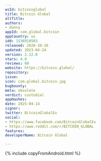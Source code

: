 ```yaml
---
wsId: bitcoinglobal
title: Bitcoin Global
altTitle: 
authors:
- danny
appId: com.global.bitcoin
appCountry: us
idd: 1536910503
released: 2020-10-26
updated: 2023-04-24
version: 2.12.0
stars: 4.8
reviews: 60
website: https://bitcoin.global/
repository: 
issue: 
icon: com.global.bitcoin.jpg
bugbounty: 
meta: obsolete
verdict: custodial
appHashes: 
date: 2025-04-14
signer: 
twitter: BitcoinGlobalEx
social:
- https://www.facebook.com/BitcoinGlobalEx
- https://www.reddit.com/r/BITCOIN_GLOBAL
features: 
developerName: Bitcoin Global

---
```


{% include copyFromAndroid.html %}
